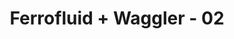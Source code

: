 ---
layout: default
category: bts
tags: ["ferrofluid","RaspberryPi","magnets","servos"]
video: "https://player.vimeo.com/video/124458273?badge=0&amp;autopause=0&amp;player_id=0&amp;app_id=72231"
title: "Ferrofluid + Waggler - 02"
thumbnail: "https://i.vimeocdn.com/video/514188735_295x166.jpg?r=pad"
---